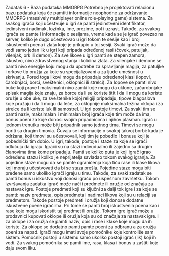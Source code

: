 Zadatak 6 - Baza podataka MMORPG
Potrebno je projektovati relacionu bazu podataka koja će pamtiti informacije neophodne za održavanje
MMORPG (massively multiplayer online role-playing game) sistema. Za svakog igrača koji učestvuje u igri
se pamti jedinstveni identifikator, jedinstveni nadimak, lozinka, ime, prezime, pol i uzrast. Takođe, za
svakog igrača se pamte i informacije o sesijama, vreme kada se je igrač povezao na server, koliko je dugo
učestvovao u igri tokom te sesije kao i broj iskustvenih poena i zlata koje je prikupio u toj sesiji. Svaki igrač
može da vodi samo jedan lik u igri koji pripada određenoj rasi (čovek, patuljak, vilenjak, ork ili demon). Za
sve likove u igri pamti se stepen zamora, iskustvo, nivo zdravstvenog stanja i količina zlata. Za vilenjake i
demone se pamti nivo energije koju mogu da upotrebe za spravljanje magija, za patuljke i orkove tip oružja
za koje su specijalizovani a za ljude umešnost u skrivanju. Pored toga likovi mogu da pripadaju određenoj
klasi (lopovi, čarobnjaci, borci, sveštenici, oklopnici ili strelci). Za lopove se pamti nivo buke koji prave I
maksimalni nivo zamki koje mogu da uklone, začarobnjake spisak magija koje znaju, za borce da li se
koriste štit I da li mogu da koriste oružje u obe uke, za sveštenike kojoj religiji pripadaju, tipove blagoslova
koje pružaju i da li mogu da leče, za oklopnije maksimalna težina oklopa i za strelce da li koriste luk ili
samostrel. U igri postoje timovi. Za svaki tim se pamti naziv, maksimalan i minimalan broj igrača koje tim
može da ima, bonus poeni za koje donosi svojim pripadnicima i njihov plasman. Igrač u jednom trenutku
može biti pripadnik samo jednog tima. Timovi se mogu boriti sa drugim timovia. Čuvaju se informacije o
svakoj takvoj borbi: kada je održana, koji timovi su učestvovali, koji tim je pobedio I bonusu koji je
pobednički tim dobio. U igri, takođe, postoje i staze za koje se igrači odlučuju da igraju. Igrači su na stazi
indivudualno ili zajedno sa drugim članovima tima kome pripadaju. Pamti se koliko puta je koji igrač igrao
određenu stazu i koliko je neprijatelja savladao tokom svakog igranja. Za pojedine staze mogu da se pamte
ograničenja koja tiču rase ili klase likova koji moraju učestvovati da bi se staza prešla. Pojedine staze mogu
biti pređene samo ukoliko igrači igraju u timu. Takođe, za svaki zadatak se pamti bonus u iskustvu koji
donosi igraču po uspešnom završetku. Tokom izvršavanja zadatka igrač može naći i predmete ili oružje od
značaja za nastavak igre. Postoje predmeti koji su ključni za dalji tok igre i za koje se pamti: naziv predmeta,
opis predmeta i nadimci likova koji su u relaciji sa predmetom. Takođe postoje predmeti i oružja koji
donose dodatne iskustvene poene igračima. Pri tome se pamti broj iskustvenih poena kao i rase koje mogu
iskoristit taj predmet ili oružje. Tokom igre igrač može u prodavnici kupovati oklope ili oružja koja su od
značaja za nastavak igre. I za oklope i za oružja se pamti naziv, opis i rase i klase koje mogu da ih koriste.
Za oklope se dodatno pamti pamte poeni za odbranu a za oružja poeni za napad. Igrači mogu imati svoje
pomoćnike koje kontroliše sam sistem. Pomoćnik postoji u sistemu samo ukoliko postoji igrač (lik) koji ih
vodi. Za svakog pomoćnika se pamti ime, rasa, klasa i bonus u zaštiti koje daju svom liku.
